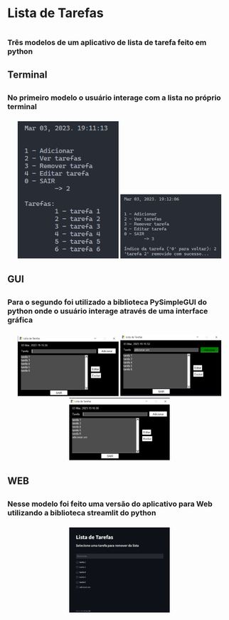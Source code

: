 <h1> Lista de Tarefas <h1>

<h3> Três modelos de um aplicativo de lista de tarefa feito em python <h3>

<h2> Terminal <h2>
<h3> No primeiro modelo o usuário interage com a lista no próprio terminal <h3>

<div align="center">

<img src=/img/1.png width=45%>
<img src=/img/2.png width=45%>

</div>

<h2> GUI <h2>
<h3> Para o segundo foi utilizado a biblioteca PySimpleGUI do python onde o usuário interage através de uma interface gráfica <h3>

<div align="center">

<img src=/img/3.png width=45%>
<img src=/img/4.png width=45%>
<img src=/img/5.png width=45%>

</div>

<h2> WEB <h2>
<h3> Nesse modelo foi feito uma versão do aplicativo para Web utilizando a biblioteca streamlit do python <h3>

<div align="center">

<img src=/img/6.png width=45%>

</div>
